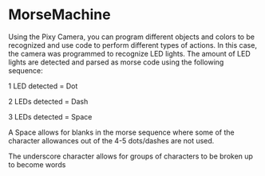 # MorseMachine

Using the Pixy Camera, you can program different objects and colors to be recognized and use code to perform different types of actions. In this case, the camera was programmed to recognize LED lights. The amount of LED lights are detected and parsed as morse code using the following sequence:

1 LED detected = Dot

2 LEDs detected = Dash

3 LEDs detected = Space

A Space allows for blanks in the morse sequence where some of the character allowances out of the 4-5 dots/dashes are not used.

The underscore character allows for groups of characters to be broken up to become words





